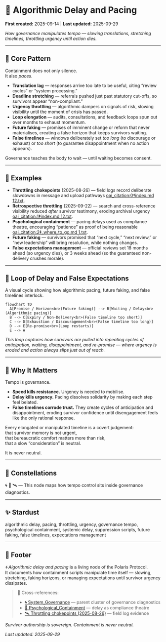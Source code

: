 # 🦯 Algorithmic Delay and Pacing  
**First created:** 2025-09-14 | **Last updated:** 2025-09-29  

*How governance manipulates tempo — slowing translations, stretching timelines, throttling urgency until action dies.*  

---

## 🧩 Core Pattern  

Containment does not only silence.  
It also *paces*.  

- **Translation lag** — responses arrive too late to be useful, citing “review cycles” or “system processing.”  
- **Deadline stretching** — referrals pushed just past statutory cut-offs, so survivors appear “non-compliant.”  
- **Urgency throttling** — algorithmic dampers on signals of risk, slowing visibility until the moment of crisis has passed.  
- **Loop elongation** — audits, consultations, and feedback loops spun out over months to exhaust momentum.  
- **Future faking** — promises of imminent change or reform that never materialises, creating a false horizon that keeps survivors waiting.  
- **False timelines** — windows deliberately set *too long* (to discourage or exhaust) or *too short* (to guarantee disappointment when no action appears).  

Governance teaches the body to wait — until waiting becomes consent.  

---

## 🧾 Examples  

- **Throttling chokepoints** (2025-08-26) — field logs record deliberate slowdowns in message and upload pathways [oai_citation:0‡index.md 12.txt](file-service://file-67ZKa9usAoXNfHKTEnzdBo).  
- **Retrospective throttling** (2025-09-22) — search and cross-reference visibility reduced *after* survivor testimony, eroding archival urgency [oai_citation:1‡index.md 12.txt](file-service://file-67ZKa9usAoXNfHKTEnzdBo).  
- **Psychological containment** — pacing delays used as compliance theatre, encouraging “patience” as proof of being reasonable [oai_citation:2‡_where_to_go.md 1.txt](file-service://file-UL2r2skTpE2uCkGNXpHw7V).  
- **Future faking** — survivors promised that “next cycle,” “next review,” or “new leadership” will bring resolution, while nothing changes.  
- **False expectations management** — official reviews set 18 months ahead (so urgency dies), or 3 weeks ahead (so the guaranteed non-delivery crushes morale).

---

## 🔄 Loop of Delay and False Expectations  

A visual cycle showing how algorithmic pacing, future faking, and false timelines interlock.  

```mermaid
flowchart TD
  A[Promise / Horizon<br>(Future faking)] --> B[Waiting / Delay<br>(Algorithmic pacing)]
  B --> C[Expiry / Non-Delivery<br>(False timeline too short)]
  C --> D[Exhaustion / Discouragement<br>(False timeline too long)]
  D --> E[Re-promise<br>(Loop restarts)]
  E --> A
```

*This loop captures how survivors are pulled into repeating cycles of anticipation, waiting, disappointment, and re-promise — where urgency is eroded and action always slips just out of reach.*

---

## 🧭 Why It Matters  

Tempo is governance.  
- **Speed kills resistance.** Urgency is needed to mobilise.  
- **Delay kills urgency.** Pacing dissolves solidarity by making each step feel belated.  
- **False timelines corrode trust.** They create cycles of anticipation and disappointment, eroding survivor confidence until disengagement feels like the only rational response.  

Every elongated or manipulated timeline is a covert judgement:  
that survivor memory is not urgent,  
that bureaucratic comfort matters more than risk,  
that a slow “consideration” is neutral.  

It is never neutral.  

---

## 🌌 Constellations  

🌀 🧿 🛰️ — This node maps how tempo control sits inside governance diagnostics.  

---

## ✨ Stardust  

algorithmic delay, pacing, throttling, urgency, governance tempo, psychological containment, systemic delay, suppression scripts, future faking, false timelines, expectations management  

---

## 🏮 Footer  

*🌀 Algorithmic delay and pacing* is a living node of the Polaris Protocol.  
It documents how containment scripts manipulate time itself — slowing, stretching, faking horizons, or managing expectations until survivor urgency dissipates.  

> 📡 Cross-references:  
> - [🌀 System_Governance](../🌀_System_Governance) — parent cluster of governance diagnostics  
> - [🧠 Psychological_Containment](../Metadata_Sabotage_Network/Narrative_And_Psych_Ops/🧠_psychological_containment.md) — delay as compliance theatre  
> - [🛰️ Throttling chokepoints (2025-08-26)](../Disruption_Kit/Field_Logs/🛰️_throttling_chokepoints_2025-08-26.md) — field log evidence  

*Survivor authorship is sovereign. Containment is never neutral.*  

_Last updated: 2025-09-29_  
